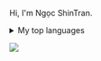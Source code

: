 Hi, I'm Ngọc ShinTran.
<details>
<summary>My top languages</summary>
  
| Rank | Languages |
|-----:|-----------|
|     1| C++       |
|     2| HTML/CSS  |
|     3| JavaScript|

</details>

![](https://komarev.com/ghpvc/?username=ngocshintrannn)
